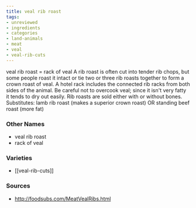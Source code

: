 ```yaml
---
title: veal rib roast
tags:
- unreviewed
- ingredients
- categories
- land-animals
- meat
- veal
- veal-rib-cuts
---
```

veal rib roast = rack of veal A rib roast is often cut into tender rib chops, but some people roast it intact or tie two or three rib roasts together to form a crown roast of veal. A hotel rack includes the connected rib racks from both sides of the animal. Be careful not to overcook veal; since it isn't very fatty it tends to dry out easily. Rib roasts are sold either with or without bones. Substitutes: lamb rib roast (makes a superior crown roast) OR standing beef roast (more fat)

### Other Names

* veal rib roast
* rack of veal

### Varieties

* [[veal-rib-cuts]]

### Sources
* http://foodsubs.com/MeatVealRibs.html

